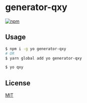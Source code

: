 # generator-qxy

[![npm](https://img.shields.io/npm/v/generator-qxy.svg?style=flat-square)](https://www.npmjs.com/package/generator-qxy)

## Usage

```sh
$ npm i -g yo generator-qxy
# OR
$ yarn global add yo generator-qxy

$ yo qxy
```

## License

[MIT](./LICENSE)
